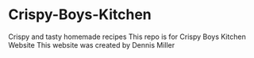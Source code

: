 # Crispy-Boys-Kitchen
Crispy and tasty homemade recipes
This repo is for Crispy Boys Kitchen Website
This website was created by Dennis Miller
